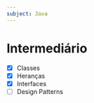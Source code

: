 ```yaml
---
subject: Java
---
```

# Intermediário

- [x] Classes
- [x] Heranças
- [x] Interfaces
- [ ] Design Patterns